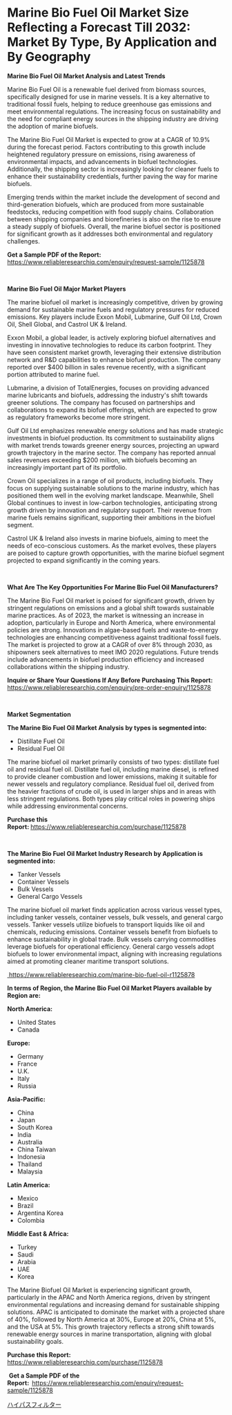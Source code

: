 <p><h1>Marine Bio Fuel Oil Market Size Reflecting a Forecast Till 2032: Market By Type, By Application and By Geography</h1></p><p><strong>Marine Bio Fuel Oil Market Analysis and Latest Trends</strong></p>
<p><p>Marine Bio Fuel Oil is a renewable fuel derived from biomass sources, specifically designed for use in marine vessels. It is a key alternative to traditional fossil fuels, helping to reduce greenhouse gas emissions and meet environmental regulations. The increasing focus on sustainability and the need for compliant energy sources in the shipping industry are driving the adoption of marine biofuels.</p><p>The Marine Bio Fuel Oil Market is expected to grow at a CAGR of 10.9% during the forecast period. Factors contributing to this growth include heightened regulatory pressure on emissions, rising awareness of environmental impacts, and advancements in biofuel technologies. Additionally, the shipping sector is increasingly looking for cleaner fuels to enhance their sustainability credentials, further paving the way for marine biofuels. </p><p>Emerging trends within the market include the development of second and third-generation biofuels, which are produced from more sustainable feedstocks, reducing competition with food supply chains. Collaboration between shipping companies and biorefineries is also on the rise to ensure a steady supply of biofuels. Overall, the marine biofuel sector is positioned for significant growth as it addresses both environmental and regulatory challenges.</p></p>
<p><strong>Get a Sample PDF of the Report:&nbsp;</strong> <a href="https://www.reliableresearchiq.com/enquiry/request-sample/1125878?utm_campaign=1082&utm_medium=2&utm_source=Github&utm_content=ia&utm_term=01022025&utm_id=marine-bio-fuel-oil">https://www.reliableresearchiq.com/enquiry/request-sample/1125878</a></p>
<p>&nbsp;</p>
<p><strong>Marine Bio Fuel Oil Major Market Players</strong></p>
<p><p>The marine biofuel oil market is increasingly competitive, driven by growing demand for sustainable marine fuels and regulatory pressures for reduced emissions. Key players include Exxon Mobil, Lubmarine, Gulf Oil Ltd, Crown Oil, Shell Global, and Castrol UK & Ireland.</p><p>Exxon Mobil, a global leader, is actively exploring biofuel alternatives and investing in innovative technologies to reduce its carbon footprint. They have seen consistent market growth, leveraging their extensive distribution network and R&D capabilities to enhance biofuel production. The company reported over $400 billion in sales revenue recently, with a significant portion attributed to marine fuel.</p><p>Lubmarine, a division of TotalEnergies, focuses on providing advanced marine lubricants and biofuels, addressing the industry's shift towards greener solutions. The company has focused on partnerships and collaborations to expand its biofuel offerings, which are expected to grow as regulatory frameworks become more stringent.</p><p>Gulf Oil Ltd emphasizes renewable energy solutions and has made strategic investments in biofuel production. Its commitment to sustainability aligns with market trends towards greener energy sources, projecting an upward growth trajectory in the marine sector. The company has reported annual sales revenues exceeding $200 million, with biofuels becoming an increasingly important part of its portfolio.</p><p>Crown Oil specializes in a range of oil products, including biofuels. They focus on supplying sustainable solutions to the marine industry, which has positioned them well in the evolving market landscape. Meanwhile, Shell Global continues to invest in low-carbon technologies, anticipating strong growth driven by innovation and regulatory support. Their revenue from marine fuels remains significant, supporting their ambitions in the biofuel segment.</p><p>Castrol UK & Ireland also invests in marine biofuels, aiming to meet the needs of eco-conscious customers. As the market evolves, these players are poised to capture growth opportunities, with the marine biofuel segment projected to expand significantly in the coming years.</p></p>
<p>&nbsp;</p>
<p><strong>What Are The Key Opportunities For Marine Bio Fuel Oil Manufacturers?</strong></p>
<p><p>The Marine Bio Fuel Oil market is poised for significant growth, driven by stringent regulations on emissions and a global shift towards sustainable marine practices. As of 2023, the market is witnessing an increase in adoption, particularly in Europe and North America, where environmental policies are strong. Innovations in algae-based fuels and waste-to-energy technologies are enhancing competitiveness against traditional fossil fuels. The market is projected to grow at a CAGR of over 8% through 2030, as shipowners seek alternatives to meet IMO 2020 regulations. Future trends include advancements in biofuel production efficiency and increased collaborations within the shipping industry.</p></p>
<p><strong>Inquire or Share Your Questions If Any Before Purchasing This Report:</strong> <a href="https://www.reliableresearchiq.com/enquiry/pre-order-enquiry/1125878?utm_campaign=1082&utm_medium=2&utm_source=Github&utm_content=ia&utm_term=01022025&utm_id=marine-bio-fuel-oil">https://www.reliableresearchiq.com/enquiry/pre-order-enquiry/1125878</a></p>
<p>&nbsp;</p>
<p><strong>Market Segmentation</strong></p>
<p><strong>The Marine Bio Fuel Oil Market Analysis by types is segmented into:</strong></p>
<p><ul><li>Distillate Fuel Oil</li><li>Residual Fuel Oil</li></ul></p>
<p><p>The marine biofuel oil market primarily consists of two types: distillate fuel oil and residual fuel oil. Distillate fuel oil, including marine diesel, is refined to provide cleaner combustion and lower emissions, making it suitable for newer vessels and regulatory compliance. Residual fuel oil, derived from the heavier fractions of crude oil, is used in larger ships and in areas with less stringent regulations. Both types play critical roles in powering ships while addressing environmental concerns.</p></p>
<p><strong>Purchase this Report:&nbsp;</strong><a href="https://www.reliableresearchiq.com/purchase/1125878?utm_campaign=1082&utm_medium=2&utm_source=Github&utm_content=ia&utm_term=01022025&utm_id=marine-bio-fuel-oil">https://www.reliableresearchiq.com/purchase/1125878</a></p>
<p>&nbsp;</p>
<p><strong>The Marine Bio Fuel Oil Market Industry Research by Application is segmented into:</strong></p>
<p><ul><li>Tanker Vessels</li><li>Container Vessels</li><li>Bulk Vessels</li><li>General Cargo Vessels</li></ul></p>
<p><p>The marine biofuel oil market finds application across various vessel types, including tanker vessels, container vessels, bulk vessels, and general cargo vessels. Tanker vessels utilize biofuels to transport liquids like oil and chemicals, reducing emissions. Container vessels benefit from biofuels to enhance sustainability in global trade. Bulk vessels carrying commodities leverage biofuels for operational efficiency. General cargo vessels adopt biofuels to lower environmental impact, aligning with increasing regulations aimed at promoting cleaner maritime transport solutions.</p></p>
<p><a href="https://www.reliableresearchiq.com/marine-bio-fuel-oil-r1125878?utm_campaign=1082&utm_medium=2&utm_source=Github&utm_content=ia&utm_term=01022025&utm_id=marine-bio-fuel-oil">&nbsp;https://www.reliableresearchiq.com/marine-bio-fuel-oil-r1125878</a></p>
<p><strong>In terms of Region, the Marine Bio Fuel Oil Market Players available by Region are:</strong></p>
<p>
    <p> <strong> North America: </strong>
        <ul>
            <li>United States</li>
            <li>Canada</li>
        </ul>
        </p> 
    <p> <strong> Europe: </strong>
        <ul>
            <li>Germany</li>
            <li>France</li>
            <li>U.K.</li>
            <li>Italy</li>
            <li>Russia</li>
        </ul>
        </p> 
    <p> <strong> Asia-Pacific: </strong>
        <ul>
            <li>China</li>
            <li>Japan</li>
            <li>South Korea</li>
            <li>India</li>
            <li>Australia</li>
            <li>China Taiwan</li>
            <li>Indonesia</li>
            <li>Thailand</li>
            <li>Malaysia</li>
        </ul>
        </p> 
    <p> <strong> Latin America: </strong>
        <ul>
            <li>Mexico</li>
            <li>Brazil</li>
            <li>Argentina Korea</li>
            <li>Colombia</li>
        </ul>
        </p> 
    <p> <strong> Middle East & Africa: </strong>
        <ul>
            <li>Turkey</li>
            <li>Saudi</li>
            <li>Arabia</li>
            <li>UAE</li>
            <li>Korea</li>
        </ul>
    </p>
    </p>
<p><p>The Marine Biofuel Oil Market is experiencing significant growth, particularly in the APAC and North America regions, driven by stringent environmental regulations and increasing demand for sustainable shipping solutions. APAC is anticipated to dominate the market with a projected share of 40%, followed by North America at 30%, Europe at 20%, China at 5%, and the USA at 5%. This growth trajectory reflects a strong shift towards renewable energy sources in marine transportation, aligning with global sustainability goals.</p></p>
<p><strong>Purchase this Report: </strong><a href="https://www.reliableresearchiq.com/purchase/1125878?utm_campaign=1082&utm_medium=2&utm_source=Github&utm_content=ia&utm_term=01022025&utm_id=marine-bio-fuel-oil">https://www.reliableresearchiq.com/purchase/1125878</a></p>
<p>&nbsp;<strong>Get a Sample PDF of the Report:&nbsp;&nbsp;</strong><a href="https://www.reliableresearchiq.com/enquiry/request-sample/1125878?utm_campaign=1082&utm_medium=2&utm_source=Github&utm_content=ia&utm_term=01022025&utm_id=marine-bio-fuel-oil">https://www.reliableresearchiq.com/enquiry/request-sample/1125878</a></p>
<p><strong></strong></p>
<p><p><a href="https://github.com/lababdou/Market-Research-Report-List-6/blob/main/863081734571.md?utm_campaign=1082&utm_medium=2&utm_source=Github&utm_content=ia&utm_term=01022025&utm_id=marine-bio-fuel-oil">ハイパスフィルター</a></p></p>